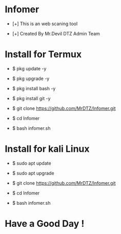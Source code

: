 # Infomer

- [+] This is an web scaning tool

- [+] Created By Mr.Devil DTZ Admin Team

# Install for Termux

- $ pkg update -y

- $ pkg upgrade -y

- $ pkg install bash -y

- $ pkg install git -y

- $ git clone https://github.com/MrDTZ/Infomer.git

- $ cd Infomer

- $ bash infomer.sh

# Install for kali Linux

- $ sudo apt update

- $ sudo apt upgrade

- $ git clone https://github.com/MrDTZ/Infomer.git

- $ cd Infomer

- $ bash infomer.sh


# Have a Good Day !

